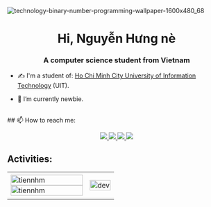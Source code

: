 ![technology-binary-number-programming-wallpaper-1600x480_68](https://user-images.githubusercontent.com/88621342/202923774-e8529a32-8047-4fad-98e0-71b550230481.jpg)
<h1 align="center">Hi, Nguyễn Hưng nè</h1>
<p align="center">
  <h3 align="center">A computer science student from Vietnam </h3>
</p>


- ✍ I'm a student of: [Ho Chi Minh City University of Information Technology](https://www.uit.edu.vn/) (UIT).

- 🌱 I’m currently newbie.

<br />
## 📫 How to reach me:
<p align="center">
  </a>
  <a href="https://www.facebook.com/hung.deptraisiucapvippro.5/" alt="Facebook">
    <img src="https://img.icons8.com/fluent/48/000000/facebook-new.png" target="_blank" />
  </a> 
  <a href="https://github.com/LenguyenhungCS" alt="Github">
    <img src="https://img.icons8.com/fluent/48/000000/github.png"/>
  </a> 
  <a href="https://www.youtube.com/channel/UCjrdWwHicje1sDIXDb7W8tQ" alt="Youtube channel" target="_blank" >
    <img src="https://img.icons8.com/fluent/48/000000/youtube-play.png"/>
  </a>
  <a href="mailto:hunghv.ca@gmail.com" alt="Email">
    <img src="https://img.icons8.com/fluent/48/000000/mailing.png"/>
  </a>
</p>

## Activities:

<table style="width:100%;">
  <tr>
    <td>
      <img src="https://github-readme-stats.vercel.app/api/top-langs/?username=lenguyenhungcs&bg_color=FFFFFF00&text_color=179fa3&layout=compact&hide=CSS&langs_count=10&custom_title=Top%20ngôn%20ngữ%20được%20dùng" alt="tiennhm" width="100%"/>
      <img src="https://github-readme-stats.vercel.app/api?username=lenguyenhungcs&bg_color=FFFFFF00&text_color=179fa3&show_icons=true&count_private=true&include_all_commits=true&custom_title=Hoạt%20động%20trên%20Github" alt="tiennhm" width="100%"/>
    </td>
    <td>
      <p align="center"> 
        <img src="https://giffiles.alphacoders.com/790/79041.gif" alt="dev" width="100%"/>
      </p>
    </td>
  </tr>
</table>
